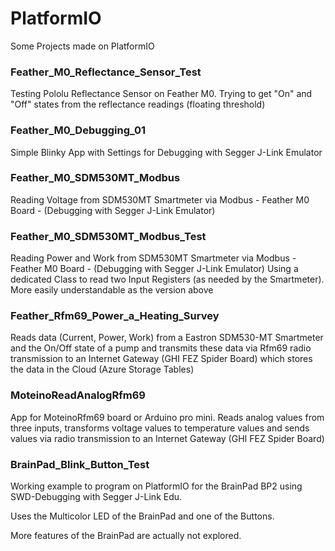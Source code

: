 # PlatformIO
Some Projects made on PlatformIO

### Feather_M0_Reflectance_Sensor_Test
Testing Pololu Reflectance Sensor on Feather M0. Trying to get "On" and "Off" states from the reflectance readings (floating threshold)

### Feather_M0_Debugging_01
Simple Blinky App with Settings for Debugging with Segger J-Link Emulator

### Feather_M0_SDM530MT_Modbus
Reading Voltage from SDM530MT Smartmeter via Modbus - Feather M0 Board - (Debugging with Segger J-Link Emulator)

### Feather_M0_SDM530MT_Modbus_Test
Reading Power and Work from SDM530MT Smartmeter via Modbus - Feather M0 Board - (Debugging with Segger J-Link Emulator)
Using a dedicated Class to read two Input Registers (as needed by the Smartmeter). More easily understandable as the
version above

### Feather_Rfm69_Power_a_Heating_Survey
Reads data (Current, Power, Work) from a Eastron SDM530-MT Smartmeter and the On/Off state of a pump
and transmits these data via Rfm69 radio transmission to an Internet Gateway (GHI FEZ Spider Board)
which stores the data in the Cloud (Azure Storage Tables)

### MoteinoReadAnalogRfm69
App for MoteinoRfm69 board or Arduino pro mini. Reads analog values from three inputs, transforms voltage values to temperature values
and sends values via radio transmission to an Internet Gateway (GHI FEZ Spider Board)

### BrainPad_Blink_Button_Test
Working example to program on PlatformIO for the BrainPad BP2 using SWD-Debugging with Segger J-Link Edu.

Uses the Multicolor LED of the BrainPad and one of the Buttons.

More features of the BrainPad are actually not explored.
